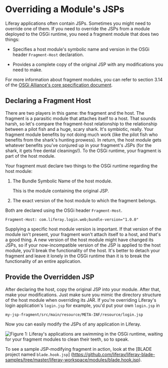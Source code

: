 # Overriding a Module's JSPs [](id=overriding-a-modules-jsps)

Liferay applications often contain JSPs. Sometimes you might need to override
one of them. If you need to override the JSPs from a module deployed to the OSGi
runtime, you need a fragment module that does two things:

-  Specifies a host module's symbolic name and version in the OSGi header `Fragment-Host` declaration.

-  Provides a complete copy of the original JSP with any modifications you need
   to make.

For more information about fragment modules, you can refer to section 3.14 of the [OSGi Alliance's core specification document](https://www.osgi.org/developer/downloads/release-6/).

## Declaring a Fragment Host [](id=declaring-a-fragment-host)

There are two players in this game: the fragment and the host. The fragment is
a parasitic module that attaches itself to a host. That sounds harsh, so let's
compare the fragment-host relationship to the relationship between a pilot fish
and a huge, scary shark. It's symbiotic, really. Your fragment module benefits
by not doing much work (like the pilot fish who benefits from the shark's
hunting prowess). In return, the host module gets whatever benefits you've
conjured up in your fragment's JSPs (for the shark, it gets free dental
cleanings!). To the OSGi runtime, your fragment is part of the host module.

Your fragment must declare two things to the OSGi runtime regarding the host
module:

1. The Bundle Symbolic Name of the host module.

    This is the module containing the original JSP.

2. The exact version of the host module to which the fragment belongs.

Both are declared using the OSGi header `Fragment-Host`.

    Fragment-Host: com.liferay.login.web;bundle-version="1.0.0"

Supplying a specific host module version is important. If that version of the
module isn't present, your fragment won't attach itself to a host, and that's a
good thing. A new version of the host module might have changed its JSPs, so if
your now-incompatible version of the JSP is applied to the host module, you'll
break the functionality of the host. It's better to detach your fragment
and leave it lonely in the OSGi runtime than it is to break the functionality of
an entire application.

## Provide the Overridden JSP [](id=provide-the-overridden-jsp)

After declaring the host, copy the original JSP into your module. After that,
make your modifications. Just make sure you mimic the directory structure of the
host module when overriding its JAR. If you're overriding Liferay's login
application's `login.jsp` for example, you'd put your own `login.jsp` in 

    my-jsp-fragment/src/main/resource/META-INF/resource/login.jsp

Now you can easily modify the JSPs of any application in Liferay.

![Figure 1: Liferay's applications are swimming in the OSGi runtime, waiting for your fragment modules to clean their teeth, so to speak.](../../../../images/sharks.jpg)
<!--https://commons.wikimedia.org/wiki/File:Carcharhinus_perezi_bahamas_feeding.jpg-->

To see a sample JSP-modifying fragment in action, look at the [BLADE project
named `blade.hook.jsp`] (https://github.com/liferay/liferay-blade-samples/tree/master/liferay-workspace/modules/blade.hook.jsp).

